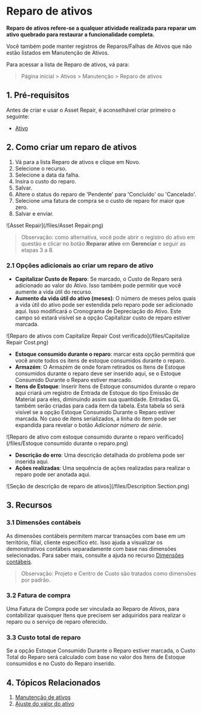 # Reparo de ativos



**Reparo de ativos refere-se a qualquer atividade realizada para reparar um ativo quebrado para restaurar a funcionalidade completa.**


Você também pode manter registros de Reparos/Falhas de Ativos que não estão listados em Manutenção de Ativos.


Para acessar a lista de Reparo de ativos, vá para:



> 
> Página inicial > Ativos > Manutenção > Reparo de ativos
> 
> 
> 


## 1. Pré-requisitos


Antes de criar e usar o Asset Repair, é aconselhável criar primeiro o seguinte:


* [Ativo](/docs/pt/asset/asset)


## 2. Como criar um reparo de ativos


1. Vá para a lista Reparo de ativos e clique em Novo.
2. Selecione o recurso.
3. Selecione a data da falha.
4. Insira o custo do reparo.
5. Salvar.
6. Altere o status do reparo de 'Pendente' para 'Concluído' ou 'Cancelado'.
7. Selecione uma fatura de compra se o custo de reparo for maior que zero.
8. Salvar e enviar.


![Asset Repair](/files/Asset Repair.png)



> 
> Observação: como alternativa, você pode abrir o registro do ativo em questão e clicar no botão **Reparar ativo** em **Gerenciar** e seguir as etapas 3 a 8.
> 
> 
> 


### 2.1 Opções adicionais ao criar um reparo de ativo


* **Capitalizar Custo de Reparo**: Se marcado, o Custo de Reparo será adicionado ao valor do Ativo. Isso também pode permitir que você aumente a vida útil do recurso.
* **Aumento da vida útil do ativo (meses)**: O número de meses pelos quais a vida útil do ativo pode ser estendida pelo reparo pode ser adicionado aqui. Isso modificará o Cronograma de Depreciação do Ativo. Este campo só estará visível se a opção Capitalizar custo de reparo estiver marcada.


![Reparo de ativos com Capitalize Repair Cost verificado](/files/Capitalize Repair Cost.png)


* **Estoque consumido durante o reparo**: marcar esta opção permitirá que você anote todos os itens de estoque consumidos durante o reparo.
* **Armazém**: O Armazém de onde foram retirados os Itens de Estoque consumidos durante o reparo deve ser inserido aqui, se o Estoque Consumido Durante o Reparo estiver marcado.
* **Itens de Estoque**: Inserir Itens de Estoque consumidos durante o reparo aqui criará um registro de Entrada de Estoque do tipo Emissão de Material para eles, diminuindo assim sua quantidade. Entradas GL também serão criadas para cada item da tabela. Esta tabela só será visível se a opção Estoque Consumido Durante o Reparo estiver marcada. No caso de itens serializados, a linha do item pode ser expandida para revelar o botão *Adicionar número de série*.


![Reparo de ativo com estoque consumido durante o reparo verificado](/files/Estoque consumido durante o reparo.png)


* **Descrição do erro**: Uma descrição detalhada do problema pode ser inserida aqui.
* **Ações realizadas**: Uma sequência de ações realizadas para realizar o reparo pode ser anotada aqui.


![Seção de descrição de reparo de ativos](/files/Description Section.png)


## 3. Recursos


### 3.1 Dimensões contábeis


As dimensões contábeis permitem marcar transações com base em um território, filial, cliente específico etc. Isso ajuda a visualizar os demonstrativos contábeis separadamente com base nas dimensões selecionadas. Para saber mais, consulte a ajuda no recurso [Dimensões contábeis](/docs/user/manual/en/accounts/accounting-dimensions).



> 
> Observação: Projeto e Centro de Custo são tratados como dimensões por padrão.
> 
> 
> 


### 3.2 Fatura de compra


Uma Fatura de Compra pode ser vinculada ao Reparo de Ativos, para contabilizar quaisquer Itens que precisem ser adquiridos para realizar o reparo ou o serviço de reparo oferecido.


### 3.3 Custo total de reparo


Se a opção Estoque Consumido Durante o Reparo estiver marcada, o Custo Total do Reparo será calculado com base no valor dos Itens de Estoque consumidos e no Custo do Reparo inserido.


## 4. Tópicos Relacionados


1. [Manutenção de ativos](/docs/pt/asset/asset-maintenance)
2. [Ajuste do valor do ativo](/docs/pt/asset/asset-value-adjustment)




